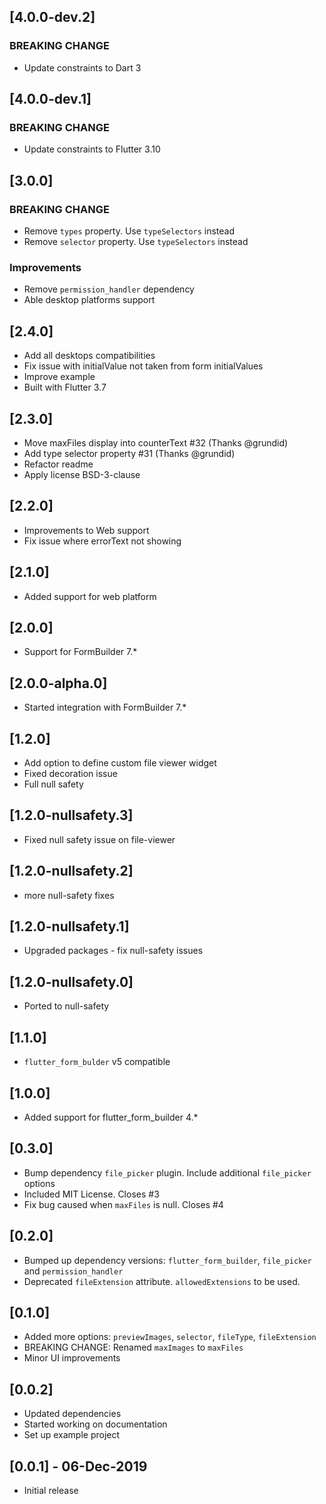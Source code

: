 ## [4.0.0-dev.2]

### BREAKING CHANGE

* Update constraints to Dart 3

## [4.0.0-dev.1]

### BREAKING CHANGE

* Update constraints to Flutter 3.10

## [3.0.0]

### BREAKING CHANGE

* Remove `types` property. Use `typeSelectors` instead
* Remove `selector` property. Use `typeSelectors` instead

### Improvements

* Remove `permission_handler` dependency
* Able desktop platforms support

## [2.4.0]

* Add all desktops compatibilities
* Fix issue with initialValue not taken from form initialValues
* Improve example
* Built with Flutter 3.7

## [2.3.0]

* Move maxFiles display into counterText #32 (Thanks @grundid)
* Add type selector property #31 (Thanks @grundid)
* Refactor readme
* Apply license BSD-3-clause

## [2.2.0]

* Improvements to Web support
* Fix issue where errorText not showing

## [2.1.0]

* Added support for web platform

## [2.0.0]

* Support for FormBuilder 7.*

## [2.0.0-alpha.0]

* Started integration with FormBuilder 7.*

## [1.2.0]

* Add option to define custom file viewer widget
* Fixed decoration issue
* Full null safety

## [1.2.0-nullsafety.3]

* Fixed null safety issue on file-viewer

## [1.2.0-nullsafety.2]

* more null-safety fixes

## [1.2.0-nullsafety.1]

* Upgraded packages - fix null-safety issues

## [1.2.0-nullsafety.0]

* Ported to null-safety

## [1.1.0]

* `flutter_form_bulder` v5 compatible

## [1.0.0]

* Added support for flutter_form_builder 4.*

## [0.3.0]

* Bump dependency `file_picker` plugin. Include additional `file_picker` options
* Included MIT License. Closes #3
* Fix bug caused when `maxFiles` is null. Closes #4

## [0.2.0]

* Bumped up dependency versions: `flutter_form_builder`, `file_picker` and `permission_handler`
* Deprecated `fileExtension` attribute. `allowedExtensions` to be used.

## [0.1.0]

* Added more options: `previewImages`, `selector`, `fileType`, `fileExtension`
* BREAKING CHANGE: Renamed `maxImages` to `maxFiles`
* Minor UI improvements

## [0.0.2]

* Updated dependencies
* Started working on documentation
* Set up example project

## [0.0.1] - 06-Dec-2019

* Initial release
